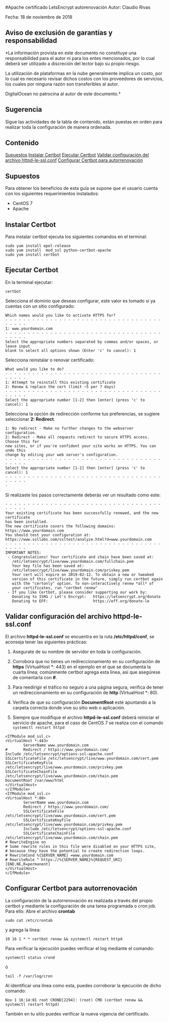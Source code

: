 #Apache certificado LetsEncrypt autorenovación
Autor: Claudio Rivas

Fecha: 18 de noviembre de 2018

## Aviso de exclusión de garantías y responsabilidad


*La información provista en este documento no constituye una responsabilidad para el autor ni para los entes mencionados, por lo cual deberá ser utilizado a discreción del lector bajo su propio riesgo.

La utilización de plataformas en la nube generalmente implica un costo, por lo cual es necesario revisar dichos costos con los proveedores de servicios, los cuales por ninguna razón son transferibles al autor.

DigitalOcean no patrocina al autor de este documento.*


## Sugerencia
Sigue las actividades de la tabla de contenido, están puestas en orden para realizar toda la configuración de manera ordenada.

## Contenido
[Supuestos](supuestos)
[Instalar Certbot](instalar-certbot)
[Ejecutar Certbot](ejecutar-certbot)
[Validar configuración del archivo httpd-le-ssl.conf](validar-configuracion-del-archivo-httpd-le-ssl.conf)
[Configurar Certbot para autorrenovación](configurar-certbot-para-autorenovacion)


## Supuestos
Para obtener los beneficios de esta guía se supone que el usuario cuenta con los siguientes requerimientos instalados:

- CentOS 7
- Apache


## Instalar Certbot
Para instalar certbot ejecuta los siguientes comandos en el terminal:

```
sudo yum install epel-release
sudo yum install  mod_ssl python-certbot-apache
sudo yum install certbot
```

## Ejecutar Certbot
En la terminal ejecutar:
```
certbot
```

Selecciona el dominio que deseas configurar, este valor es tomado si ya cuentas con un sitio configurado:

```
Which names would you like to activate HTTPS for?
- - - - - - - - - - - - - - - - - - - - - - - - - - - - - - - - - - - - - - - -
1: www.yourdomain.com
- - - - - - - - - - - - - - - - - - - - - - - - - - - - - - - - - - - - - - - -
Select the appropriate numbers separated by commas and/or spaces, or leave input
blank to select all options shown (Enter 'c' to cancel): 1
```

Selecciona reinstalar o renovar certificado:

```
What would you like to do?
- - - - - - - - - - - - - - - - - - - - - - - - - - - - - - - - - - - - - - - -
1: Attempt to reinstall this existing certificate
2: Renew & replace the cert (limit ~5 per 7 days)
- - - - - - - - - - - - - - - - - - - - - - - - - - - - - - - - - - - - - - - -
Select the appropriate number [1-2] then [enter] (press 'c' to cancel): 1
```
Selecciona la opción de redirección conforme tus preferencias, se sugiere seleccionar **2: Redirect**.

```
1: No redirect - Make no further changes to the webserver configuration.
2: Redirect - Make all requests redirect to secure HTTPS access. Choose this for
new sites, or if you're confident your site works on HTTPS. You can undo this
change by editing your web server's configuration.
- - - - - - - - - - - - - - - - - - - - - - - - - - - - - - - - - - - - - - - -
Select the appropriate number [1-2] then [enter] (press 'c' to cancel): 1
- - - - - - - - - - - - - - - - - - - - - - - - - - - - - - - - - - - - - - - -
-
```

Si realizaste los pasos correctamente deberás ver un resultado como este:

```
- - - - - - - - - - - - - - - - - - - - - - - - - - - - - - - - - - - - - - - -
Your existing certificate has been successfully renewed, and the new certificate
has been installed.
The new certificate covers the following domains: https://www.yourdomain.com
You should test your configuration at:
https://www.ssllabs.com/ssltest/analyze.html?d=www.yourdomain.com
- - - - - - - - - - - - - - - - - - - - - - - - - - - - - - - - - - - - - - - -
IMPORTANT NOTES:
 - Congratulations! Your certificate and chain have been saved at:
   /etc/letsencrypt/live/www.yourdomain.com/fullchain.pem
   Your key file has been saved at:
   /etc/letsencrypt/live/www.yourdomain.com/privkey.pem
   Your cert will expire on 2019-02-12. To obtain a new or tweaked
   version of this certificate in the future, simply run certbot again
   with the "certonly" option. To non-interactively renew *all* of
   your certificates, run "certbot renew"
 - If you like Certbot, please consider supporting our work by:
   Donating to ISRG / Let's Encrypt:   https://letsencrypt.org/donate
   Donating to EFF:                    https://eff.org/donate-le
```
   
   
## Validar configuración del archivo httpd-le-ssl.conf

El archivo **httpd-le-ssl.conf** se encuentra en la ruta **/etc/httpd/conf**, se aconseja tener las siguientes prácticas:

1. Asegurate de su nombre de servidor en toda la configuración.

2. Corrobora que no tienes un redireccionamiento en su configuración de **https**  (VirtualHost *: 443) en el ejemplo en el que se documenta la cuarta línea; comúnmente certbot agrega esta línea, así que asegúrese de comentarla con **\#**.

3. Para reedirigir el tráfico no seguro a una página segura, verifica de tener un redireccionamiento en su configuración de **http** (VirtualHost *: 80).

4. Verifica de que su configuración **DocumentRoot** esté apuntando a la carpeta correcta donde vive su sitio web o aplicación.
5. Siempre que modifique el archivo **httpd-le-ssl.conf** deberá reiniciar el servicio de apache, para el caso de CentOS 7 se realiza con el comando ```systemctl restart httpd```

```
<IfModule mod_ssl.c>
<VirtualHost *:443>
        ServerName www.yourdomain.com
#       Redirect / https://www.yourdomain.com/
Include /etc/letsencrypt/options-ssl-apache.conf
SSLCertificateFile /etc/letsencrypt/live/www.yourdomain.com/cert.pem
SSLCertificateKeyFile /etc/letsencrypt/live/www.yourdomain.com/privkey.pem
SSLCertificateChainFile /etc/letsencrypt/live/www.yourdomain.com/chain.pem
DocumentRoot /var/www/html
</VirtualHost>
</IfModule>
<IfModule mod_ssl.c>
<VirtualHost *:80>
        ServerName www.yourdomain.com
        Redirect / https://www.yourdomain.com/
        SSLCertificateFile /etc/letsencrypt/live/www.yourdomain.com/cert.pem
        SSLCertificateKeyFile /etc/letsencrypt/live/www.yourdomain.com/privkey.pem
        Include /etc/letsencrypt/options-ssl-apache.conf
        SSLCertificateChainFile /etc/letsencrypt/live/www.yourdomain.com/chain.pem
# RewriteEngine on
# Some rewrite rules in this file were disabled on your HTTPS site,
# because they have the potential to create redirection loops.
# RewriteCond %{SERVER_NAME} =www.yourdomain.com
# RewriteRule ^ https://%{SERVER_NAME}%{REQUEST_URI} [END,NE,R=permanent]
</VirtualHost>
</IfModule>
```


## Configurar Certbot para autorrenovación
La configuración de la autorrenovación es realizada a través del propio certbot y mediante la configuración de una tarea programada o cron job. Para ello:
Abre el archivo **crontab**

```
sudo cat /etc/crontab
```

y agrega la línea:

```
10 16 1 * * certbot renew && systemctl restart httpd
```

Para verificar la ejecución puedes verificar el log mediante el comando:

```
systemctl status crond
```
ó

```
tail -f /var/log/cron
```
Al identificar una línea como esta, puedes corroborar la ejecución de dicho comando:

```
Nov 1 16:14:01 root CROND[2294]: (root) CMD (certbot renew && systemctl restart httpd)
```
También en tu sitio puedes verificar la nueva vigencia del certificado.

